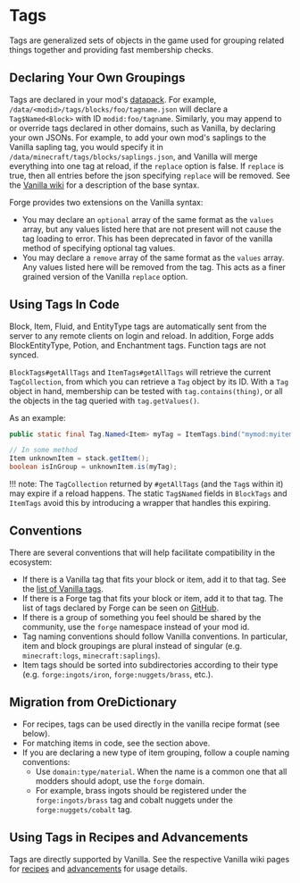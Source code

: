 Tags
====

Tags are generalized sets of objects in the game used for grouping related things together and providing fast membership checks.

Declaring Your Own Groupings
----------------------------
Tags are declared in your mod's [datapack][datapack]. For example, `/data/<modid>/tags/blocks/foo/tagname.json` will declare a `Tag$Named<Block>` with ID `modid:foo/tagname`.
Similarly, you may append to or override tags declared in other domains, such as Vanilla, by declaring your own JSONs.
For example, to add your own mod's saplings to the Vanilla sapling tag, you would specify it in `/data/minecraft/tags/blocks/saplings.json`, and Vanilla will merge everything into one tag at reload, if the `replace` option is false.
If `replace` is true, then all entries before the json specifying `replace` will be removed.
See the [Vanilla wiki][tags] for a description of the base syntax.

Forge provides two extensions on the Vanilla syntax:

* You may declare an `optional` array of the same format as the `values` array, but any values listed here that are not present will not cause the tag loading to error.
This has been deprecated in favor of the vanilla method of specifying optional tag values.
* You may declare a `remove` array of the same format as the `values` array. Any values listed here will be removed from the tag. This acts as a finer grained version of the Vanilla `replace` option.


Using Tags In Code
------------------
Block, Item, Fluid, and EntityType tags are automatically sent from the server to any remote clients on login and reload. In addition, Forge adds BlockEntityType, Potion, and Enchantment tags. Function tags are not synced.

`BlockTags#getAllTags` and `ItemTags#getAllTags` will retrieve the current `TagCollection`, from which you can retrieve a `Tag` object by its ID.
With a `Tag` object in hand, membership can be tested with `tag.contains(thing)`, or all the objects in the tag queried with `tag.getValues()`.

As an example:
```java
public static final Tag.Named<Item> myTag = ItemTags.bind("mymod:myitemgroup");

// In some method
Item unknownItem = stack.getItem();
boolean isInGroup = unknownItem.is(myTag);
```

!!! note:
    The `TagCollection` returned by `#getAllTags` (and the `Tag`s within it) may expire if a reload happens.
    The static `Tag$Named` fields in `BlockTags` and `ItemTags` avoid this by introducing a wrapper that handles this expiring.


Conventions
-----------

There are several conventions that will help facilitate compatibility in the ecosystem:

* If there is a Vanilla tag that fits your block or item, add it to that tag. See the [list of Vanilla tags][taglist].
* If there is a Forge tag that fits your block or item, add it to that tag. The list of tags declared by Forge can be seen on [GitHub][forgetags].
* If there is a group of something you feel should be shared by the community, use the `forge` namespace instead of your mod id.
* Tag naming conventions should follow Vanilla conventions. In particular, item and block groupings are plural instead of singular (e.g. `minecraft:logs`, `minecraft:saplings`).
* Item tags should be sorted into subdirectories according to their type (e.g. `forge:ingots/iron`, `forge:nuggets/brass`, etc.).


Migration from OreDictionary
----------------------------

* For recipes, tags can be used directly in the vanilla recipe format (see below).
* For matching items in code, see the section above.
* If you are declaring a new type of item grouping, follow a couple naming conventions:
  * Use `domain:type/material`. When the name is a common one that all modders should adopt, use the `forge` domain.
  * For example, brass ingots should be registered under the `forge:ingots/brass` tag and cobalt nuggets under the `forge:nuggets/cobalt` tag.


Using Tags in Recipes and Advancements
--------------------------------------

Tags are directly supported by Vanilla. See the respective Vanilla wiki pages for [recipes][] and [advancements][] for usage details.

[datapack]: ../concepts/data.md
[tags]: https://minecraft.gamepedia.com/Tag#JSON_format
[taglist]: https://minecraft.gamepedia.com/Tag#List_of_tags
[forgetags]: https://github.com/MinecraftForge/MinecraftForge/tree/1.18.x/src/generated/resources/data/forge/tags
[recipes]: https://minecraft.gamepedia.com/Recipe#JSON_format
[advancements]: https://minecraft.gamepedia.com/Advancements
